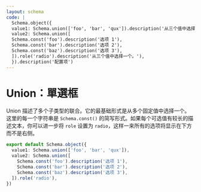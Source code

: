 ```yaml
---
layout: schema
code: |
  Schema.object({
  value1: Schema.union(['foo', 'bar', 'qux']).description('从三个值中选择一个。'),
  value2: Schema.union([
  Schema.const('foo').description('选项 1'),
  Schema.const('bar').description('选项 2'),
  Schema.const('baz').description('选项 3'),
  ]).role('radio').description('从三个值中选择一个。'),
  }).description('配置项')
---
```


# Union：單選框

Union 描述了多个子类型的联合。它的最基础形式是从多个固定值中选择一个。这里的每一个字符串是 `Schema.const()` 的简写形式。如果每个可选值有较长的描述文本，你可以进一步将 `role` 设置为 `radio`，这样一来所有的选项将显示在下方而不是右侧。

```ts
export default Schema.object({
  value1: Schema.union(['foo', 'bar', 'qux']),
  value2: Schema.union([
    Schema.const('foo').description('选项 1'),
    Schema.const('bar').description('选项 2'),
    Schema.const('baz').description('选项 3'),
  ]).role('radio'),
})
```
